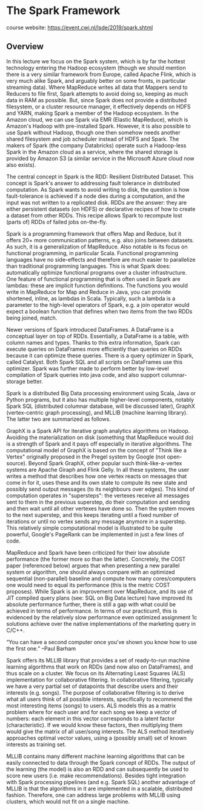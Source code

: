 # The Spark Framework

course website: https://event.cwi.nl/lsde/2019/spark.shtml

## Overview 

In this lecture we focus on the Spark system, which is by far the hottest technology entering the Hadoop ecosystem (though we should mention there is a very similar framework from Europe, called Apache Flink, which is very much alike Spark, and arguably better on some fronts, in particular streaming data). Where MapReduce writes all data that Mappers send to Reducers to file first, Spark attempts to avoid doing so, keeping as much data in RAM as possible. But, since Spark does not provide a distributed filesystem, or a cluster resource manager, it effectively depends on HDFS and YARN, making Spark a member of the Hadoop ecosystem. In the Amazon cloud, we can use Spark via EMR (Elastic MapReduce), which is Amazon's Hadoop with pre-installed Spark. However, it is also possible to use Spark without Hadoop, though one then somehow needs another shared filesystem and job scheduler instead of HDFS and Spark. The makers of Spark (the company Databricks) operate such a Hadoop-less Spark in the Amazon cloud as a service, where the shared storage is provided by Amazon S3 (a similar service in the Microsoft Azure cloud now also exists).

The central concept in Spark is the RDD: Resilient Distributed Dataset. This concept is Spark's answer to addressing fault tolerance in distributed computation. As Spark wants to avoid writing to disk, the question is how fault-tolerance is achieved if a node dies during a computation, and the input was not written to a replicated disk. RDDs are the answer: they are either persistent datasets (on HDFS) or declarative recipes of how to create a dataset from other RDDs. This recipe allows Spark to recompute lost (parts of) RDDs of failed jobs on-the-fly.

Spark is a programming framework that offers Map and Reduce, but it offers 20+ more communication patterns, e.g. also joins between datasets. As such, it is a generalization of MapReduce. Also notable is its focus on functional programming, in particular Scala. Functional programming languages have no side-effects and therefore are much easier to parallelize than traditional programming languages. This is what Spark does: automatically optimize functional programs over a cluster infrastructure. One feature of functional programming that is often used in Spark are lambdas: these are implicit function definitions. The functions you would write in MapReduce for Map and Reduce in Java, you can provide shortened, inline, as lambdas in Scala. Typically, such a lambda is a parameter to the high-level operators of Spark, e.g. a join operator would expect a boolean function that defines when two items from the two RDDs being joined, match.

Newer versions of Spark introduced DataFrames. A DataFrame is a conceptual layer on top of RDDs. Essentially, a DataFrame is a table, with column names and types. Thanks to this extra information, Spark can execute queries on DataFrames more efficiently than queries on RDDs because it can optimize these queries. There is a query optimizer in Spark, called Catalyst. Both Spark SQL and all scripts on DataFrames use this optimizer. Spark was further made to perform better by low-level compilation of Spark queries into java code, and also support columnar-storage better.

Spark is a distributed Big Data processing environment using Scala, Java or Python programs, but it also has multiple higher-level components, notably Spark SQL (distributed columnar database, will be discussed later), GraphX (vertex-centric graph processing), and MLLIB (machine learning library). The latter two are summarized as follows.

GraphX is a Spark API for iterative graph analytics algorithms on Hadoop. Avoiding the materialization on disk (something that MapReduce would do) is a strength of Spark and it pays off especially in iterative algorithms. The computational model of GraphX is based on the concept of "Think like a Vertex" originally proposed in the Pregel system by Google (not open-source). Beyond Spark GraphX, other popular such think-like-a-vertex systems are Apache Giraph and Flink Gelly. In all these systems, the user writes a method that describes how one vertex reacts on messages that come in for it, uses these and its own state to compute its new state and possibly send output messages (to its neighbours over edges). This kind of computation operates in "supersteps": the vertexes receive all messages sent to them in the previous superstep, do their computation and sending and then wait until all other vertexes have done so. Then the system moves to the next superstep, and this keeps iterating until a fixed number of iterations or until no vertex sends any message anymore in a superstep. This relatively simple computational model is illustrated to be quite powerful, Google's PageRank can be implemented in just a few lines of code.

MapReduce and Spark have been criticized for their low absolute performance (the former more so than the latter). Concretely, the COST paper (referenced below) argues that when presenting a new parallel system or algorithm, one should always compare with an optimized sequential (non-parallel) baseline and compute how many cores/computers one would need to equal its performance (this is the metric COST proposes). While Spark is an improvement over MapReduce, and its use of JIT compiled query plans (see: SQL on Big Data lecture) have improved its absolute performance further, there is still a gap with what could be achieved in terms of performance. In terms of our practicum1, this is evidenced by the relatively slow performance even optimized assignment 1c solutions achieve over the native implementations of the marketing query in C/C++.

“You can have a second computer once you’ve shown you know how to use the first one.” –Paul Barham

Spark offers its MLLIB library that provides a set of ready-to-run machine learning algorithms that work on RDDs (and now also on DataFrames), and thus scale on a cluster. We focus on its Alternating Least Squares (ALS) implementation for collaborative filtering. In collaborative filtering, typically we have a very partial set of datapoints that describe users and their interests (e.g. songs). The purpose of collaborative filtering is to derive what all users think of all possible interests, specifically to recommend the most interesting items (songs) to users. ALS models this as a matrix problem where for each user and for each song we keep a vector of numbers: each element in this vector corresponds to a latent factor (characteristic). If we would know these factors, then multiplying them would give the matrix of all user/song interests. The ALS method iteratively approaches optimal vector values, using a (possibly small) set of known interests as training set.

MLLIB contains many different machine learning algorithms that can be easily connected to data through the Spark concept of RDDs. The output of the learning (the model) is also an RDD and can subsequently be used to score new users (i.e. make recommendations). Besides tight integration with Spark processing pipelines (and e.g. Spark SQL) another advantage of MLLIB is that the algorithms in it are implemented in a scalable, distributed fashion. Therefore, one can address large problems with MLLIB using clusters, which would not fit on a single machine.